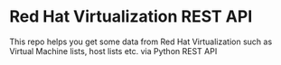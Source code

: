 # Red Hat Virtualization REST API

This repo helps you get some data from Red Hat Virtualization such as Virtual Machine lists, host lists etc. via Python REST API
